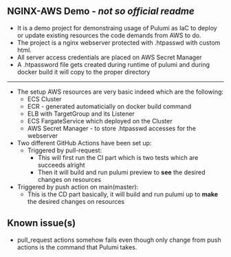 ## NGINX-AWS Demo - _not so official readme_
- It is a demo project for demonstraing usage of Pulumi as IaC to deploy or update existing resources the code demands from AWS to do.
- The project is a nginx webserver protected with .htpasswd with custom html.
- All server access credentials are placed on AWS Secret Manager
- A .htpassword file gets created during runtime of pulumi and during docker build it will copy to the proper directory
---
- The setup AWS resources are very basic indeed which are the following:
  - ECS Cluster
  - ECR - generated automaticially on docker build command
  - ELB with TargetGroup and its Listener
  - ECS FargateService which deployed on the Cluster
  - AWS Secret Manager - to store .htpasswd accesses for the webserver
- Two different GitHub Actions have been set up:
  - Triggered by pull-request:
    - This will first run the CI part which is two tests which are succeeds alright
    - Then it will build and run pulumi preview to **see** the desired changes on resources
 - Triggered by push action on main(master):
   - This is the CD part basically, it will build and run pulumi up to **make** the desired changes on resources
## Known issue(s)
- pull_request actions somehow fails even though only change from push actions is the command that Pulumi takes.
